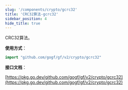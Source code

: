 ```yaml
---
slug: '/components/crypto/gcrc32'
title: 'CRC32算法-gcrc32'
sidebar_position: 4
hide_title: true
---
```


CRC32算法。

**使用方式**：

```go
import "github.com/gogf/gf/v2/crypto/gcrc32"
```

**接口文档**：

[https://pkg.go.dev/github.com/gogf/gf/v2/crypto/gcrc32](https://pkg.go.dev/github.com/gogf/gf/v2/crypto/gcrc32)